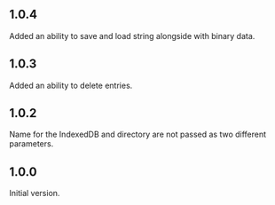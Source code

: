 ## 1.0.4

Added an ability to save and load string alongside with binary data.

## 1.0.3

Added an ability to delete entries.

## 1.0.2

Name for the IndexedDB and directory are not passed as two different parameters.

## 1.0.0

Initial version.